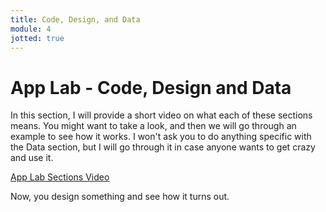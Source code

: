 ```yaml
---
title: Code, Design, and Data
module: 4
jotted: true
---
```


# App Lab - Code, Design and Data

In this section, I will provide a short video on what each of these sections means. You might want to take a look, and then we will go through an example to see how it works.  I won't ask you to do anything specific with the Data section, but I will go through it in case anyone wants to get crazy and use it.

<p><a href="//www.youtube.com/embed/UZzHQEUlo_o" data-lity>App Lab Sections Video</a></p>

Now, you design something and see how it turns out.